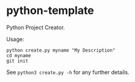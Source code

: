 # python-template

Python Project Creator.

Usage:

```
python create.py myname "My Description"
cd myname
git init
```

See ``python3 create.py -h`` for any further details.
